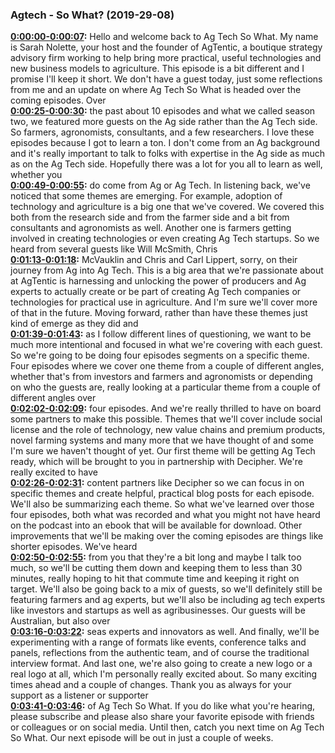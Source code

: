 ### Agtech - So What?  (2019-29-08)
**[0:00:00-0:00:07](https://player.whooshkaa.com/episode?id=357501#t=0:00:00):**  Hello and welcome back to Ag Tech So What. My name is Sarah Nolette, your host and the  founder of AgTentic, a boutique strategy advisory firm working to help bring more practical,  useful technologies and new business models to agriculture. This episode is a bit different  and I promise I'll keep it short. We don't have a guest today, just some reflections  from me and an update on where Ag Tech So What is headed over the coming episodes. Over  
**[0:00:25-0:00:30](https://player.whooshkaa.com/episode?id=357501#t=0:00:25):**  the past about 10 episodes and what we called season two, we featured more guests on the  Ag side rather than the Ag Tech side. So farmers, agronomists, consultants, and a few researchers.  I love these episodes because I got to learn a ton. I don't come from an Ag background  and it's really important to talk to folks with expertise in the Ag side as much as on  the Ag Tech side. Hopefully there was a lot for you all to learn as well, whether you  
**[0:00:49-0:00:55](https://player.whooshkaa.com/episode?id=357501#t=0:00:49):**  do come from Ag or Ag Tech. In listening back, we've noticed that some themes are emerging.  For example, adoption of technology and agriculture is a big one that we've covered. We covered  this both from the research side and from the farmer side and a bit from consultants  and agronomists as well. Another one is farmers getting involved in creating technologies  or even creating Ag Tech startups. So we heard from several guests like Will McSmith, Chris  
**[0:01:13-0:01:18](https://player.whooshkaa.com/episode?id=357501#t=0:01:13):**  McVauklin and Chris and Carl Lippert, sorry, on their journey from Ag into Ag Tech. This  is a big area that we're passionate about at AgTentic is harnessing and unlocking the  power of producers and Ag experts to actually create or be part of creating Ag Tech companies  or technologies for practical use in agriculture. And I'm sure we'll cover more of that in the  future. Moving forward, rather than have these themes just kind of emerge as they did and  
**[0:01:39-0:01:43](https://player.whooshkaa.com/episode?id=357501#t=0:01:39):**  as I follow different lines of questioning, we want to be much more intentional and focused  in what we're covering with each guest. So we're going to be doing four episodes segments  on a specific theme. Four episodes where we cover one theme from a couple of different  angles, whether that's from investors and farmers and agronomists or depending on who  the guests are, really looking at a particular theme from a couple of different angles over  
**[0:02:02-0:02:09](https://player.whooshkaa.com/episode?id=357501#t=0:02:02):**  four episodes. And we're really thrilled to have on board some partners to make this possible.  Themes that we'll cover include social license and the role of technology, new value chains  and premium products, novel farming systems and many more that we have thought of and  some I'm sure we haven't thought of yet. Our first theme will be getting Ag Tech ready,  which will be brought to you in partnership with Decipher. We're really excited to have  
**[0:02:26-0:02:31](https://player.whooshkaa.com/episode?id=357501#t=0:02:26):**  content partners like Decipher so we can focus in on specific themes and create helpful,  practical blog posts for each episode. We'll also be summarizing each theme. So what we've  learned over those four episodes, both what was recorded and what you might not have heard  on the podcast into an ebook that will be available for download. Other improvements  that we'll be making over the coming episodes are things like shorter episodes. We've heard  
**[0:02:50-0:02:55](https://player.whooshkaa.com/episode?id=357501#t=0:02:50):**  from you that they're a bit long and maybe I talk too much, so we'll be cutting them  down and keeping them to less than 30 minutes, really hoping to hit that commute time and  keeping it right on target. We'll also be going back to a mix of guests, so we'll definitely  still be featuring farmers and ag experts, but we'll also be including ag tech experts  like investors and startups as well as agribusinesses. Our guests will be Australian, but also over  
**[0:03:16-0:03:22](https://player.whooshkaa.com/episode?id=357501#t=0:03:16):**  seas experts and innovators as well. And finally, we'll be experimenting with a range of formats  like events, conference talks and panels, reflections from the authentic team, and of  course the traditional interview format. And last one, we're also going to create a new  logo or a real logo at all, which I'm personally really excited about. So many exciting times  ahead and a couple of changes. Thank you as always for your support as a listener or supporter  
**[0:03:41-0:03:46](https://player.whooshkaa.com/episode?id=357501#t=0:03:41):**  of Ag Tech So What. If you do like what you're hearing, please subscribe and please also  share your favorite episode with friends or colleagues or on social media. Until then,  catch you next time on Ag Tech So What. Our next episode will be out in just a couple  of weeks.  